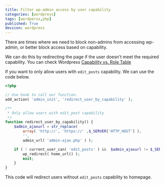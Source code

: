 ```yaml
---
title: Filter wp-admin access by user capability
categories: [wordpress]
tags: [wordperss,php]
published: True
devicon: wordpress
---
```


There are times where we need to block non-admins from accessing wp-admin, or better block access based on capability.

We can do this by redirecting the page if the user doesn't meet the required capability. You can check Wordpress
[Capability vs. Role Table](https://codex.wordpress.org/Roles_and_Capabilities#Capability_vs._Role_Table)

If you want to only allow users with `edit_posts` capability. We can use the code below.

```php
<?php

// Use hook to call our function.
add_action( 'admin_init', 'redirect_user_by_capability' );

/**
 * Only allow users with edit_post capability
 */
function redirect_user_by_capability() {
    $admin_ajaxurl = str_replace(
        array( 'http://', 'https://' ,$_SERVER['HTTP_HOST'] ),
        '',
        admin_url( 'admin-ajax.php' ) );

    if ( ! current_user_can( 'edit_posts' ) &&  $admin_ajaxurl != $_SERVER['PHP_SELF'] ) {
        wp_redirect( home_url() );
        exit;
    }
}
```

This code will redirect users without `edit_posts` capability to homepage.
